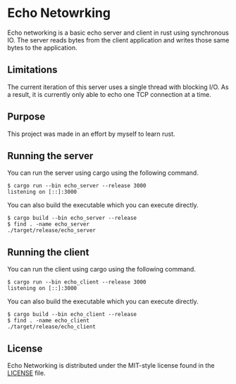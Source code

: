 # Echo Netowrking

Echo networking is a basic echo server and client in rust using
synchronous IO. The server reads bytes from the client application
and writes those same bytes to the application. 

## Limitations

The current iteration of this server uses a single thread with
blocking I/O. As a result, it is currently only able to echo
one TCP connection at a time.

## Purpose

This project was made in an effort by myself to learn rust.

## Running the server

You can run the server using cargo using the following command.

```console
$ cargo run --bin echo_server --release 3000
listening on [::]:3000
```

You can also build the executable which you can execute directly.
```console
$ cargo build --bin echo_server --release
$ find . -name echo_server
./target/release/echo_server
```

## Running the client

You can run the client using cargo using the following command.

```console
$ cargo run --bin echo_client --release 3000
listening on [::]:3000
```

You can also build the executable which you can execute directly.
```console
$ cargo build --bin echo_client --release
$ find . -name echo_client
./target/release/echo_client
```

## License

Echo Networking is distributed under the MIT-style license found in the 
[LICENSE](LICENSE) file.

